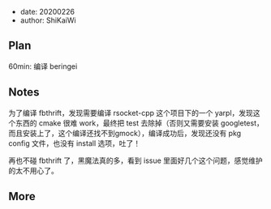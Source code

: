 - date: 20200226 
- author: ShiKaiWi

## Plan
60min: 编译 beringei

## Notes
为了编译 fbthrift，发现需要编译 rsocket-cpp 这个项目下的一个 yarpl，发现这个东西的 cmake 很难 work，最终把 test 去除掉（否则又需要安装 googletest，而且安装上了，这个编译还找不到gmock），编译成功后，发现还没有 pkg config 文件，也没有 install 选项，吐了！

再也不碰 fbthrift 了，黑魔法真的多，看到 issue 里面好几个这个问题，感觉维护的太不用心了。

## More

